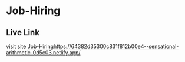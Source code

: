 # Job-Hiring

## Live Link

visit site [Job-Hiring]()https://64382d35300c831f812b00e4--sensational-arithmetic-0d5c03.netlify.app/
